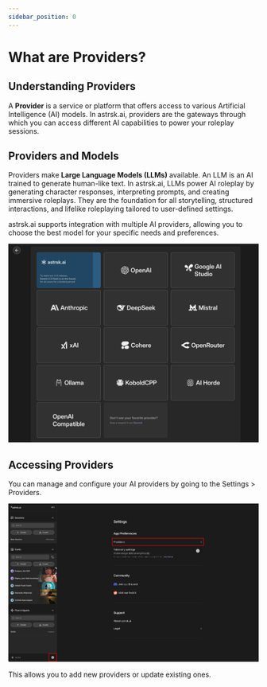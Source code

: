 ```yaml
---
sidebar_position: 0
---
```


# What are Providers?

## Understanding Providers

A **Provider** is a service or platform that offers access to various Artificial Intelligence (AI) models. In astrsk.ai, providers are the gateways through which you can access different AI capabilities to power your roleplay sessions.

## Providers and Models

Providers make **Large Language Models (LLMs)** available. An LLM is an AI trained to generate human-like text. In astrsk.ai, LLMs power AI roleplay by generating character responses, interpreting prompts, and creating immersive roleplays. They are the foundation for all storytelling, structured interactions, and lifelike roleplaying tailored to user-defined settings.

astrsk.ai supports integration with multiple AI providers, allowing you to choose the best model for your specific needs and preferences.

![Provider and Models Overview](./images/provider-model-overview.png)

## Accessing Providers

You can manage and configure your AI providers by going to the Settings > Providers.

![Settings Page Navigation](./images/settings-page-navigation.png)

This allows you to add new providers or update existing ones.
